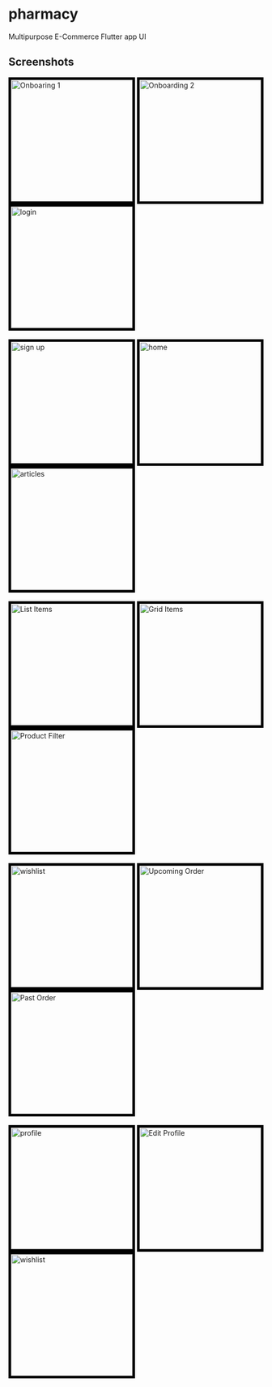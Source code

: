 # pharmacy
Multipurpose E-Commerce Flutter app UI

## Screenshots
<div float="left">
<img  src = "https://raw.github.com/wekex35/pharmacy-ui/master/screenshots/onboarding.png" style="border:5px solid black" alt="Onboaring 1" width="240">
<img  src = "https://raw.github.com/wekex35/pharmacy-ui/master/screenshots/onboarding2.png" style="border:5px solid black" alt="Onboarding 2" width="240">
<img  src = "https://raw.github.com/wekex35/pharmacy-ui/master/screenshots/login.png" style="border:5px solid black" alt="login" width="240">
</div>
<br/>
<div float="left">
<img  src = "https://raw.github.com/wekex35/pharmacy-ui/master/screenshots/signup.png" style="border:5px solid black" alt="sign up" width="240">
<img  src = "https://raw.github.com/wekex35/pharmacy-ui/master/screenshots/home.png" style="border:5px solid black" alt="home" width="240">
<img  src = "https://raw.github.com/wekex35/pharmacy-ui/master/screenshots/articles.png" style="border:5px solid black" alt="articles" width="240">
</div>
<br/>

<div float="left">
<img  src = "https://raw.github.com/wekex35/pharmacy-ui/master/screenshots/list-items.png" style="border:5px solid black" alt="List Items" width="240">
<img  src = "https://raw.github.com/wekex35/pharmacy-ui/master/screenshots/grid-items.png" style="border:5px solid black" alt="Grid Items" width="240">
<img  src = "https://raw.github.com/wekex35/pharmacy-ui/master/screenshots/filter.png" style="border:5px solid black" alt="Product Filter" width="240">
</div>
<br/>

<div float="left">
<img  src = "https://raw.github.com/wekex35/pharmacy-ui/master/screenshots/wishlist.png" style="border:5px solid black" alt="wishlist" width="240">
<img  src = "https://raw.github.com/wekex35/pharmacy-ui/master/screenshots/orders.png" style="border:5px solid black" alt="Upcoming Order" width="240">
<img  src = "https://raw.github.com/wekex35/pharmacy-ui/master/screenshots/orders2.png" style="border:5px solid black" alt="Past Order" width="240">
</div>

<br/>
<div float="left">
<img  src = "https://raw.github.com/wekex35/pharmacy-ui/master/screenshots/profile.png" style="border:5px solid black" alt="profile" width="240">
<img  src = "https://raw.github.com/wekex35/pharmacy-ui/master/screenshots/edit-profile.png" style="border:5px solid black" alt="Edit Profile" width="240">
<img  src = "https://raw.github.com/wekex35/pharmacy-ui/master/screenshots/prescriptions.png" style="border:5px solid black" alt="wishlist" width="240">
</div>

